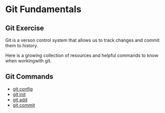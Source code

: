 # Git Fundamentals
## Git Exercise
Git is a verson control system that allows us to track changes and commit them to history.

Here is a growing collection of resources and helpful commands to know when workingwith git.

## Git Commands
- [git config](./Commands/Config.md)
- [git init](./Commands/Init.md)
- [git add](./Commands/Add.md)
- [git commit](./Commands/Commit.md)

